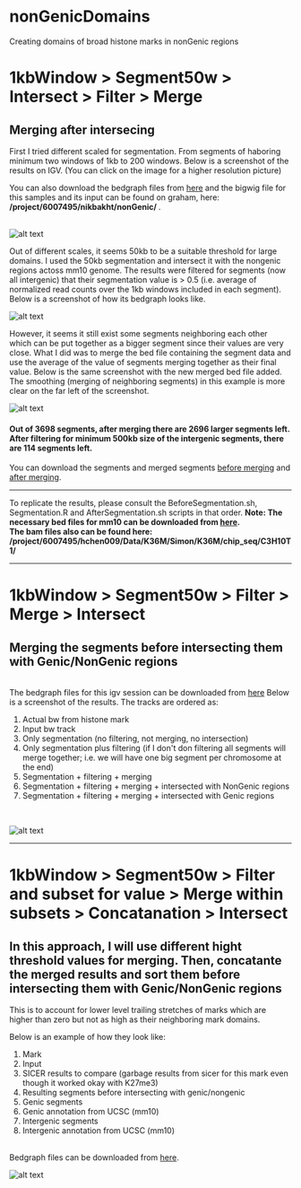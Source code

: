 # nonGenicDomains
Creating domains of broad histone marks in nonGenic regions

# 1kbWindow > Segment50w > Intersect > Filter > Merge
## Merging after intersecing
First I tried different scaled for segmentation. From segments of haboring minimum two windows of 1kb to 200 windows. Below is a screenshot of the results on IGV.
(You can click on the image for a higher resolution picture)

You can also download the bedgraph files from <a href="http://nikleotide.com/wp-content/uploads//2018/04/different_scales.zip">here</a> and the bigwig file for this samples and its input can be found on graham, here: <b>  /project/6007495/nikbakht/nonGenic/ </b>. <br><br>

![alt text](http://nikleotide.com/wp-content/uploads//2018/04/igv_snapshot.png)

Out of different scales, it seems 50kb to be a suitable threshold for large domains. I used the 50kb segmentation and intersect it with the nongenic regions actoss mm10 genome. The results were filtered for segments (now all intergenic) that their segmentation value is > 0.5 (i.e. average of normalized read counts over the 1kb windows included in each segment). Below is a screenshot of how its bedgraph looks like. 

![alt text](http://nikleotide.com/wp-content/uploads//2018/04/igv_snapshot2.png)


However, it seems it still exist some segments neighboring each other which can be put together as a bigger segment since their values are very close. What I did was to merge the bed file containing the segment data and use the average of the value of segments merging together as their final value. Below is the same screenshot with the new merged bed file added. The smoothing (merging of neighboring segments) in this example is more clear on the far left of the screenshot.

![alt text](http://nikleotide.com/wp-content/uploads//2018/04/igv_snapshot3.png)

#### Out of 3698 segments, after merging there are 2696 larger segments left. After filtering for minimum 500kb size of the intergenic segments, there are 114 segments left.

You can download the segments and merged segments <a href="http://nikleotide.com/wp-content/uploads//2018/04/Parental_H3K36me2-50kb-H3K36me2-NonGenic-NOT-MERGED.bedgraph.zip">before merging</a> and <a href="http://nikleotide.com/wp-content/uploads//2018/04/Parental_H3K36me2-50kb-H3K36me2-NonGenic.bedgraph.zip">after merging</a>.

-----------------------------------------------------------------------------------------------------------------------
To replicate the results, please consult the BeforeSegmentation.sh, Segmentation.R and AfterSegmentation.sh scripts in that order.
<b>Note: The necessary bed files for mm10 can be downloaded from <a href="http://nikleotide.com/wp-content/uploads//2018/04/mm10.bed_.files_.zip">here</a>.
<br>
 The bam files also can be found here:
 /project/6007495/hchen009/Data/K36M/Simon/K36M/chip_seq/C3H10T1/
</b>

-----------------------------------------------------------------------------------------------------------------------
# 1kbWindow > Segment50w > Filter > Merge > Intersect
## Merging the segments before intersecting them with Genic/NonGenic regions
<br>
The bedgraph files for this igv session can be downloaded from <a href="http://nikleotide.com/wp-content/uploads//2018/04/Merged_then_Intersected.zip">here</a>
Below is a screenshot of the results. The tracks are ordered as:

1. Actual bw from histone mark 
2. Input bw track 
3. Only segmentation (no filtering, not merging, no intersection) 
4. Only segmentation plus filtering (if I don't don filtering all segments will merge together; i.e. we will have one big segment per chromosome at the end) 
5. Segmentation + filtering + merging 
6. Segmentation + filtering + merging + intersected with NonGenic regions 
7. Segmentation + filtering + merging + intersected with Genic regions 
<br>

![alt text](http://nikleotide.com/wp-content/uploads//2018/04/igv_snapshot-merged-intersected.png)

-----------------------------------------------------------------------------------------------------------------------
# 1kbWindow > Segment50w > Filter and subset for value  > Merge within subsets > Concatanation > Intersect
## In this approach, I will use different hight threshold values for merging. Then, concatante the merged results and sort them before intersecting them with Genic/NonGenic regions

This is to account for lower level trailing stretches of marks which are higher than zero but not as high as their neighboring mark domains.

Below is an example of how they look like:
1. Mark
2. Input
3. SICER results to compare (garbage results from sicer for this mark even though it worked okay with K27me3)
4. Resulting segments before intersecting with genic/nongenic 
5. Genic segments
6. Genic annotation from UCSC (mm10)
7. Intergenic segments
8. Intergenic annotation from UCSC (mm10)
<br>
Bedgraph files can be downloaded from <a href="https://github.com/nikleotide/nonGenicDomains/blob/master/New_Segments_two_level.zip">here</a>. 
<br>

![alt text](http://nikleotide.com/wp-content/uploads//2018/04/igv_snapshot4.png)







